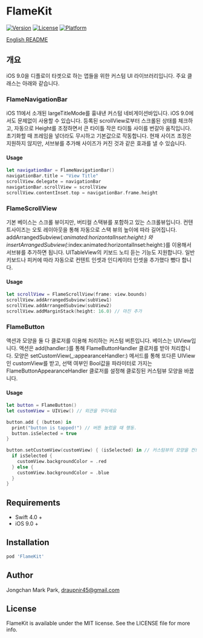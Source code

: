 # FlameKit

[![Version](https://img.shields.io/cocoapods/v/FlameKit.svg?style=flat)](http://cocoapods.org/pods/FlameKit)
[![License](https://img.shields.io/cocoapods/l/FlameKit.svg?style=flat)](http://cocoapods.org/pods/FlameKit)
[![Platform](https://img.shields.io/cocoapods/p/FlameKit.svg?style=flat)](http://cocoapods.org/pods/FlameKit)

[English README](README.md)


## 개요

iOS 9.0을 디플로이 타겟으로 하는 앱들을 위한 커스텀 UI 라이브러리입니다. 주요 클래스는 아래와 같습니다.

### FlameNavigationBar
iOS 11에서 소개된 largeTitleMode를 흉내낸 커스텀 네비게이션바입니다. iOS 9.0에서도 문제없이 사용할 수 있습니다. 등록된 scrollView로부터 스크롤된 상태를 체크하고, 자동으로 Height를 조정하면서 큰 타이틀 작은 타이틀 사이를 번갈아 움직입니다. 초기화할 때 프레임을 넣더라도 무시하고 기본값으로 작동합니다. 현재 사이즈 조정은 지원하지 않지만, 서브뷰를 추가해 사이즈가 커진 것과 같은 효과를 낼 수 있습니다.

#### Usage

```swift
let navigationBar = FlameNavigationBar()
navigationBar.title = "View Title"
scrollView.delegate = navigationBar
navigationBar.scrollView = scrollView
scrollView.contentInset.top = navigationBar.frame.height
```


### FlameScrollView
기본 베이스는 스크롤 뷰이지만, 버티컬 스택뷰를 포함하고 있는 스크롤뷰입니다. 컨텐트사이즈는 오토 레이아웃을 통해 자동으로 스택 뷰의 높이에 따라 길어집니다. addArrangedSubview(_:animated:horizontalInset:height:) 와 insertArrangedSubview(_:index:animated:horizontalInset:height:)를 이용해서 서브뷰를 추가하면 됩니다.
UITableView의 키보드 노티 듣는 기능도 지원합니다. 일반 키보드나 피커에 따라 자동으로 컨텐트 인셋과 인디케이터 인셋을 추가했다 뺐다 합니다.

#### Usage

```swift
let scrollView = FlameScrollView(frame: view.bounds)
scrollView.addArrangedSubview(subView1)
scrollView.addArrangedSubview(subView2)
scrollView.addMarginStack(height: 16.0) // 마진 추가
```

### FlameButton
액션과 모양을 둘 다 클로저를 이용해 처리하는 커스텀 버튼입니다. 베이스는 UIView입니다. 액션은 add(handler:)를 통해 FlameButtonHandler 클로저를 받아 처리합니다. 모양은 setCustomView(_:appearanceHandler:) 메서드를 통해 또다른 UIView인 customView를 받고, 선택 여부인 Bool값을 파라미터로 가지는 FlameButtonAppearanceHandler 클로저를 설정해 클로징된 커스텀뷰 모양을 바꿉니다.

#### Usage

```swift
let button = FlameButton()
let customView = UIView() // 외관을 꾸미세요
    
button.add { (button) in
  print("button is tapped!") // 버튼 눌렀을 때 행동.
  button.isSelected = true
}
    
button.setCustomView(customView) { (isSelected) in // 커스텀뷰의 모양을 컨트롤하세요.
  if isSelected {
    customView.backgroundColor = .red
  } else {
    customView.backgroundColor = .blue
  }
}
```

## Requirements

- Swift 4.0 +
- iOS 9.0 +

## Installation

```ruby
pod 'FlameKit'
```

## Author

Jongchan Mark Park, draupnir45@gmail.com

## License

FlameKit is available under the MIT license. See the LICENSE file for more info.
